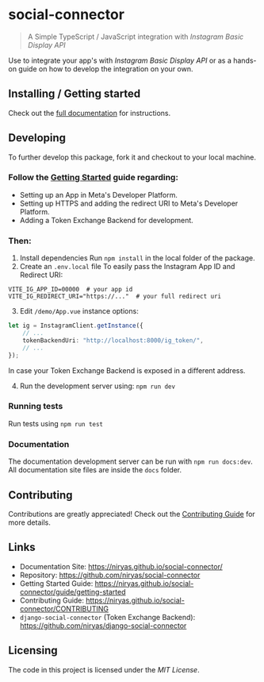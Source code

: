 # social-connector

> A Simple TypeScript / JavaScript integration with _Instagram Basic Display API_

Use to integrate your app's with _Instagram Basic Display API_
or as a hands-on guide on how to develop the integration on your own.

## Installing / Getting started

Check out the [full documentation](https://niryas.github.io/social-connector) for instructions.

## Developing

To further develop this package, fork it and checkout to your local machine.

### Follow the [Getting Started](https://niryas.github.io/social-connector/guide/getting-started) guide regarding:

-   Setting up an App in Meta's Developer Platform.
-   Setting up HTTPS and adding the redirect URI to Meta's Developer Platform.
-   Adding a Token Exchange Backend for development.

### Then:

1. Install dependencies
   Run `npm install` in the local folder of the package.
2. Create an `.env.local` file
   To easily pass the Instagram App ID and Redirect URI:

```shell
VITE_IG_APP_ID=00000  # your app id
VITE_IG_REDIRECT_URI="https://..."  # your full redirect uri
```

3. Edit `/demo/App.vue` instance options:

```ts
let ig = InstagramClient.getInstance({
	// ...
	tokenBackendUri: "http://localhost:8000/ig_token/",
	// ...
});
```

In case your Token Exchange Backend is exposed in a different address.

4. Run the development server using:
   `npm run dev`

### Running tests

Run tests using `npm run test`

### Documentation

The documentation development server can be run with `npm run docs:dev`.
All documentation site files are inside the `docs` folder.

## Contributing

Contributions are greatly appreciated!
Check out the [Contributing Guide](https://niryas.github.io/social-connector/CONTRIBUTING) for more details.

## Links

-   Documentation Site: https://niryas.github.io/social-connector/
-   Repository: https://github.com/niryas/social-connector
-   Getting Started Guide: https://niryas.github.io/social-connector/guide/getting-started
-   Contributing Guide: https://niryas.github.io/social-connector/CONTRIBUTING
-   `django-social-connector` (Token Exchange Backend): https://github.com/niryas/django-social-connector

## Licensing

The code in this project is licensed under the _MIT License_.

